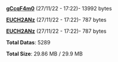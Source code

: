 [**gCcqF4m0**](/data/gCcqF4m0.txt) (27/11/22 - 17:22)- 13992 bytes

[**EUCH2ANz**](/data/EUCH2ANz.txt) (27/11/22 - 17:22)- 787 bytes

[**EUCH2ANz**](/data/EUCH2ANz.txt) (27/11/22 - 17:22)- 787 bytes

**Total Datas**: 5289

**Total Size**: 29.86 MB / 29.9 MB